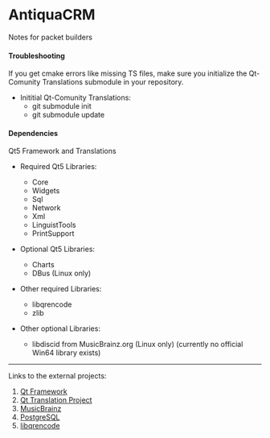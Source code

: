 # AntiquaCRM

Notes for packet builders

####  Troubleshooting

If you get cmake errors like missing TS files, make sure you initialize the Qt-Comunity Translations submodule in your repository.

- Inititial Qt-Comunity Translations:
  - git submodule init
  - git submodule update

####  Dependencies

Qt5 Framework and Translations

- Required Qt5 Libraries:
  - Core
  - Widgets
  - Sql
  - Network
  - Xml
  - LinguistTools
  - PrintSupport

- Optional Qt5 Libraries:
  - Charts
  - DBus (Linux only)

- Other required Libraries:
  - libqrencode
  - zlib

- Other optional Libraries:
  - libdiscid from MusicBrainz.org (Linux only) (currently no official Win64 library exists)

---

Links to the external projects:

1. <a href="https://www.qt.io/product/framework">Qt Framework</a>
2. <a href="https://doc.qt.io/qt-5/internationalization.html">Qt Translation Project</a>
3. <a href="https://musicbrainz.org/doc/Developer_Resources">MusicBrainz</a>
4. <a href="https://www.postgresql.org">PostgreSQL</a>
5. <a href="https://github.com/fukuchi/libqrencode">libqrencode</a>
